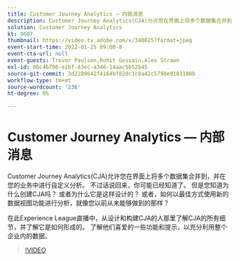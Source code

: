 ```yaml
---
title: Customer Journey Analytics — 内部消息
description: Customer Journey Analytics(CJA)允许您在界面上将多个数据集合并到，并在您的业务中进行自定义分析。 不过话说回来，你可能已经知道了。 但是您知道为什么创建CJA吗？ 或者为什么它是这样设计的？ 或者，如何以最佳方式使用新的数据视图功能进行分析，就像您以前从未能够做到的那样？ 在此Experience League直播中，从设计和构建CJA的人那里了解CJA的所有细节，并了解它是如何形成的。 了解他们喜爱的一些功能和提示，以充分利用整个企业内的数据。
solution: Customer Journey Analytics
kt: 9607
thumbnail: https://video.tv.adobe.com/v/340025?format=jpeg
event-start-time: 2022-01-25 09:00-8
event-cta-url: null
event-guests: Trevor Paulsen,Rohit Gossain,Alex Strawn
exl-id: 0bc46796-e2bf-43ec-a346-14aac5b52b45
source-git-commit: 3d2289642f4164bf82dc1c8a42c5798e9183188b
workflow-type: tm+mt
source-wordcount: '236'
ht-degree: 0%

---
```


# Customer Journey Analytics — 内部消息

Customer Journey Analytics(CJA)允许您在界面上将多个数据集合并到，并在您的业务中进行自定义分析。 不过话说回来，你可能已经知道了。 但是您知道为什么创建CJA吗？ 或者为什么它是这样设计的？ 或者，如何以最佳方式使用新的数据视图功能进行分析，就像您以前从未能够做到的那样？

在此Experience League直播中，从设计和构建CJA的人那里了解CJA的所有细节，并了解它是如何形成的。 了解他们喜爱的一些功能和提示，以充分利用整个企业内的数据。

>[!VIDEO](https://video.tv.adobe.com/v/340025/?quality=12&learn=on)
